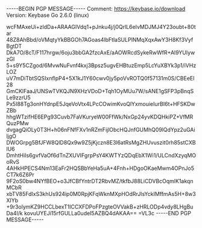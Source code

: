 -----BEGIN PGP MESSAGE-----
Comment: https://keybase.io/download
Version: Keybase Go 2.6.0 (linux)

wcFMAxeUi+zldDa+ARAAGIVdq1+pJnku4j/j0QrlL6eIvMDJMJ4Y23oubt+80tar
48Z8AhBbd/oVMqtyYkBBGOh7AGoas4lbFtlaSULPlNMqXqxAwY3H8Kf3VyfBgtDT
DkA7O/8cT/F117hrgw/6oju3bbGA2fzcAxE/aAOWRcdSykeRwWfR+Al9YUIywzGI
5+s9Y5CZgod/6MvwNuFvnf4kxj3Bpsz5ugvEHBtuzEmp5LcYuXBYk3p1/iVHzLOZ
uV7mDiTbtSQSIxnflpP4+5X1kJ1Y60cwv0jy5poVvROTQ0f57131m0S/CBEeEl28
GmCKlFaaJ/UNSwTVKQJN9XHzVDoD+Tqh1OyMUu7W/sANE1gSFP3pBnqSLe9zzrU5
Px5I88Tg3onHYdnpE5JqeVoVtx4LPcCOwimKvoQlYxmouieIurBI6t+HFSKDwZBb
hhgWTzifHE6EPg93Cuvb7FaVKuryeW00FfWk/NxGp24yvKDQHkiPZ+VfMRQuzPMw
dvgagQiOLy0T3H+h06nFNfFXv1nRZmFijlObcHQJnfGUMhQ09lQdYpz2uGAiljgO
DWOGrpg5BfJFW8QlD8Qx9w9Z5jKjczn8E3l6atRsMgZHUvuszit0rh85stCXBlU6
DmhtHiIs6gvfVaOf6dTnZXUVIFgrpPsY4KWTYzQDqEbX1Wi1/ULCndXzyqMOoRvS
4AHkHPECS4Nm13EaFr2HQSBbYeHa5uA+4Fnh+HDgoOKaeMwm4OPnJo5CT7k6Z6Pr
9F2oS0bw4NYfBEO+o3JfCBfYntrDT2RbvMZ/tkfbJ88LiCDVBcOqmlK1akqnMCbR
xbTV85FdIxS3khUs924ip0M0RpjKFqWknMXpHOdRrJlsYckIMffmAs5H+8w3XIYb
+9r3olymKZ9HCCLbexT1ICCXFDPoFPzgteOVVakB+zHRLODp4vdy8LHgBuDa4I/k
kovuUYEJi15rfGULLa0udeI5AZBQ4dAKAA==
=VL3c
-----END PGP MESSAGE-----
